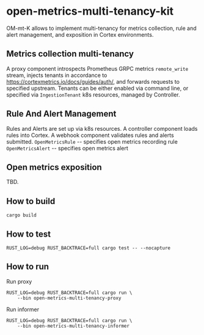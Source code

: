 open-metrics-multi-tenancy-kit
=================================

OM-mt-K allows to implement multi-tenancy for metrics collection,
rule and alert management, and exposition in Cortex environments.

Metrics collection multi-tenancy
--------------------------------
A proxy component introspects Prometheus GRPC metrics `remote_write` stream,
injects tenants in accordance to https://cortexmetrics.io/docs/guides/auth/,
and forwards requests to specified upstream. Tenants can be either enabled
via command line, or specified via `IngestionTenant` k8s resources, managed by Controller.

Rule And Alert Management
-------------------------
Rules and Alerts are set up via k8s resources.
A controller component loads rules into Cortex.
A webhook component validates rules and alerts submitted.
`OpenMetricsRule` -- specifies open metrics recording rule
`OpenMetricsAlert` -- specifies open metrics alert

Open metrics exposition
-----------------------
TBD.

How to build
-------------

`cargo build`


How to test
-----------

```
RUST_LOG=debug RUST_BACKTRACE=full cargo test -- --nocapture
```


How to run
----------
Run proxy
```
RUST_LOG=debug RUST_BACKTRACE=full cargo run \
    --bin open-metrics-multi-tenancy-proxy
```

Run informer

```
RUST_LOG=debug RUST_BACKTRACE=full cargo run \
    --bin open-metrics-multi-tenancy-informer
```
